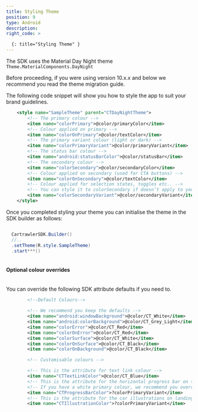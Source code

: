```yaml
---
title: Styling Theme
position: 9
type: Android
description:
right_code: >

  {: title="Styling Theme" }
---
```


The SDK uses the Material Day Night theme ```Theme.MaterialComponents.DayNight```

Before proceeding, if you were using version 10.x.x and below we recommend you read the theme migration guide.

The following code snippet will show you how to style the app to suit your brand guidelines.

```xml
    <style name="SampleTheme" parent="CTDayNightTheme">
        <!-- The primary colour -->
        <item name="colorPrimary">@color/primaryColor</item>
        <!-- Colour applied on primary -->
        <item name="colorOnPrimary">@color/textColor</item>
        <!-- The primary variant colour (light or dark) -->
        <item name="colorPrimaryVariant">@color/primaryVariant</item>
        <!-- The status bar colour -->
        <item name="android:statusBarColor">@color/statusBar</item>
        <!-- The secondary colour -->
        <item name="colorSecondary">@color/secondaryColor</item>
        <!-- Colour applied on secondary (used for CTA buttons) -->
        <item name="colorOnSecondary">@color/textColor</item>
        <!-- Colour applied for selection states, toggles etc.. -->
        <!-- You can style it to colorSecondary if doesn’t apply to your case -->
        <item name="colorSecondaryVariant">@color/secondaryVariant</item>
    </style>
```

Once you completed styling your theme you can initialise the theme in the SDK builder as follows:

```java

  CartrawlerSDK.Builder()
  //..
  .setTheme(R.style.SampleTheme)
  .start***()
  
```

#### Optional colour overrides
<br>
You can override the following SDK attribute defaults if you need to.

```xml
        <!--Default Colours-->

        <!-- We recommend you keep the defaults -->
        <item name="android:windowBackground">@color/CT_White</item>
        <item name="android:colorBackground">@color/CT_Grey_Light</item>
        <item name="colorError">@color/CT_Red</item>
        <item name="colorOnError">@color/CT_Red</item>
        <item name="colorSurface">@color/CT_White</item>
        <item name="colorOnSurface">@color/CT_Black</item>
        <item name="colorOnBackground">@color/CT_Black</item>

        <!-- Customisable colours -->

        <!-- This is the attribute for text link colour -->
        <item name="CTTextLinkColor">@color/CT_Blue</item>
        <!-- This is the attribute for the horizontal progress bar on the availability screen. -->
        <!-- If you have a white primary colour, we recommend you override this in the theme and use your secondaryColor -->
        <item name="CTProgressBarColor">?colorPrimaryVariant</item>
        <!-- This is the attribute for the car illustrations on landing and booking confirmation screens -->
        <item name="CTIllustrationColor">?colorPrimaryVariant</item>
```


